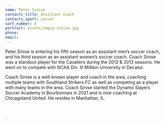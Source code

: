 ```yaml
---
name: Peter Sinise
contacts_title: Assistant Coach
contacts_sport: soccer
sort_number: 4
portrait: assets/img/p-sinise.jpg
phone:
email:
---
```

Peter Sinise is entering his fifth season as an assistant men’s soccer coach, and his third season as an assistant women’s soccer coach. Coach Sinise was a standout player for the Cavaliers during the 2012 & 2013 seasons. He went on to compete with NCAA Div. III Millikin University in Decatur.

Coach Sinise is a well-known player and coach in the area, coaching multiple teams with Southland Strikers FC as well as competing as a player with many teams in the area. Coach Sinise started the Dynamo Slayers Soccer Academy in Bourbonnais in 2021 and is now coaching at Chicagoland United. He resides in Manhattan, IL.

&nbsp;

.